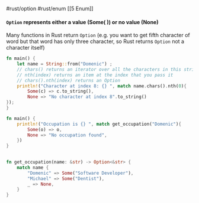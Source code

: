 #rust/option #rust/enum 
[[5 Enum]]

#### `Option` represents either **a value** (**Some( )**) or **no value** (**None**)

Many functions in Rust return `Option` (e.g.  you want to get  fifth character of word but that word has only three character, so Rust returns `Option` not a character itself)

```rust
fn main() {
	let name = String::from("Domenic") ;
	// chars() returns an iterator over all the characters in this string
	// nth(index) returns an item at the index that you pass it
	// chars().nth(index) returns an Option
	println!("Character at index 8: {} ", match name.chars().nth(0){
		Some(c) => c.to_string(),
		None => "No character at index 8".to_string()
});
}
```


```rust
fn main() {
	println!("Occupation is {} ", match get_occupation("Domenic"){
		Some(o) => o,
		None => "No occupation found",
	})
}

 
fn get_occupation(name: &str) -> Option<&str> {
	match name {
		"Domenic" => Some("Software Developer"),
		"Michael" => Some("Dentist"),
		_ => None,
	}
}
```







